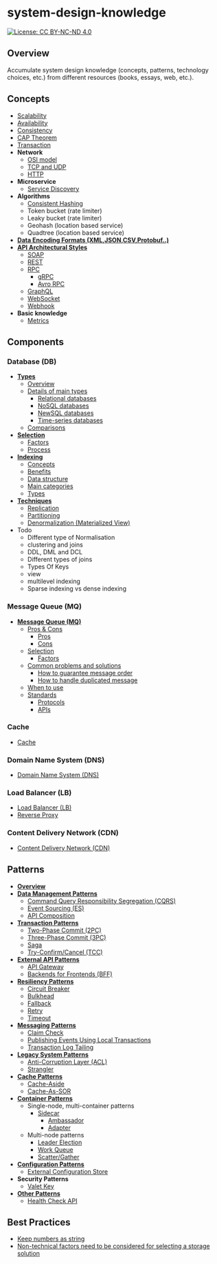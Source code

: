 # system-design-knowledge

[![License: CC BY-NC-ND 4.0](https://licensebuttons.net/l/by-nc-nd/4.0/80x15.png)](https://creativecommons.org/licenses/by-nc-nd/4.0/)

## Overview
Accumulate system design knowledge (concepts, patterns, technology choices, etc.) from different resources (books, essays, web, etc.).

## Concepts

- [Scalability](concepts/Scalability.md)
- [Availability](concepts/Availability.md)
- [Consistency](concepts/Consistency.md)
- [CAP Theorem](concepts/CAP_Theorem.md)
- [Transaction](concepts/Transaction.md)
- **Network**
   - [OSI model](concepts/network/OSI_Model.md)
   - [TCP and UDP](concepts/network/TCP_UDP.md)
   - [HTTP](concepts/network/HTTP.md)
- **Microservice**
   - [Service Discovery](concepts/Service_Discovery.md)
- **Algorithms**
   - [Consistent Hashing](concepts/Consistent_Hashing.md)
   - Token bucket (rate limiter)
   - Leaky bucket (rate limiter)
   - Geohash (location based service)
   - Quadtree (location based service)
- [**Data Encoding Formats (XML,JSON,CSV,Protobuf..)**](concepts/Data_Encoding_Formats.md)
- [**API Architectural Styles**](concepts/API_Architectural_Styles.md)
   - [SOAP](concepts/API_Architectural_Styles.md#soap)
   - [REST](concepts/API_Architectural_Styles.md#rest)
   - [RPC](concepts/API_Architectural_Styles.md#rpc)
      - [gRPC](concepts/API_Architectural_Styles.md#grpc)
      - [Avro RPC](concepts/API_Architectural_Styles.md#avro-rpc)
   - [GraphQL](concepts/API_Architectural_Styles.md#graphql)
   - [WebSocket](concepts/API_Architectural_Styles.md#websocket)
   - [Webhook](concepts/API_Architectural_Styles.md#webhook)
- **Basic knowledge**
   - [Metrics](concepts/Metrics.md)

## Components
### Database (DB)
- [**Types**](components/database/Database_Types.md)
   - [Overview](components/database/Database_Types.md#overview)
   - [Details of main types](components/database/Database_Types.md#details-of-main-types)
      - [Relational databases](components/database/Database_Types.md#relational-databases)
      - [NoSQL databases](components/database/Database_Types.md#nosql-databases)
      - [NewSQL databases](components/database/Database_Types.md#newsql-databases)
      - [Time-series databases](components/database/Database_Types.md#time-series-databases)
   - [Comparisons](components/database/Database_Types.md#comparisons)
- [**Selection**](components/database/Database_Selection.md)
   - [Factors](components/database/Database_Selection.md#factors)
   - [Process](components/database/Database_Selection.md#process)
- [**Indexing**](components/database/Database_Indexing.md)
   - [Concepts](components/database/Database_Indexing.md#concepts)
   - [Benefits](components/database/Database_Indexing.md#benefits)
   - [Data structure](components/database/Database_Indexing.md#data-structure)
   - [Main categories](components/database/Database_Indexing.md#main-categories)
   - [Types](components/database/Database_Indexing.md#types)
- [**Techniques**](components/database/Database_Techniques.md)
   - [Replication](components/database/Database_Techniques.md#replication)
   - [Partitioning](components/database/Database_Techniques.md#partitioning)
   - [Denormalization (Materialized View)](components/database/Database_Techniques.md#denormalization-materialized-view)
- Todo
   - Different type of Normalisation
   - clustering and joins
   - DDL, DML and DCL
   - Different types of joins
   - Types Of Keys
   - view
   - multilevel indexing
   - Sparse indexing vs dense indexing
### Message Queue (MQ)
- [**Message Queue (MQ)**](components/message_queue/Message_Queue.md)
   - [Pros & Cons](components/message_queue/Message_Queue.md#pros--cons)
      - [Pros](components/message_queue/Message_Queue.md#pros)
      - [Cons](components/message_queue/Message_Queue.md#cons)
   - [Selection](components/message_queue/Message_Queue.mdselection)
      - [Factors](components/message_queue/Message_Queue.mdfactors)
   - [Common problems and solutions](components/message_queue/Message_Queue.md#common-problems-and-solutions)
      - [How to guarantee message order](components/message_queue/Message_Queue.md#how-to-guarantee-message-order)
      - [How to handle duplicated message](components/message_queue/Message_Queue.md#how-to-handle-duplicated-message)
   - [When to use](components/message_queue/Message_Queue.md#when-to-use)
   - [Standards](components/message_queue/Message_Queue.md#standards)
      - [Protocols](components/message_queue/Message_Queue.md#protocols)
      - [APIs](components/message_queue/Message_Queue.md#apis)

### Cache
- [Cache](components/Cache.md)

### Domain Name System (DNS)
- [Domain Name System (DNS)](components/Domain_Name_System.md)

### Load Balancer (LB)
- [Load Balancer (LB)](components/Load_Balancer.md)
- [Reverse Proxy](components/Reverse_Proxy.md)

### Content Delivery Network (CDN)
- [Content Delivery Network (CDN)](components/Content_Delivery_Network.md)

## Patterns
- [**Overview**](patterns/README.md)
- [**Data Management Patterns**](#data-management-patterns)
   - [Command Query Responsibility Segregation (CQRS)](patterns/data_management_patterns/Command_Query_Responsibility_Segregation.md)
   - [Event Sourcing (ES)](patterns/data_management_patterns/Event_Sourcing.md)
   - [API Composition](patterns/data_management_patterns/API_Composition.md)
- [**Transaction Patterns**](#transaction-patterns)
   - [Two-Phase Commit (2PC)](patterns/transaction_patterns/Two_Phase_Commit.md)
   - [Three-Phase Commit (3PC)](patterns/transaction_patterns/Three_Phase_Commit.md)
   - [Saga](patterns/transaction_patterns/Saga.md)
   - [Try-Confirm/Cancel (TCC)](patterns/transaction_patterns/Try_Confirm_Cancel.md)
- [**External API Patterns**](#external-api-patterns)
   - [API Gateway](patterns/external_api_patterns/API_Gateway.md)
   - [Backends for Frontends (BFF)](patterns/external_api_patterns/Backends_For_Frontends.md)
- [**Resiliency Patterns**](#resiliency-patterns)
   - [Circuit Breaker](patterns/resiliency_patterns/Circuit_Breaker.md)
   - [Bulkhead](patterns/resiliency_patterns/Bulkhead.md)
   - [Fallback](patterns/resiliency_patterns/Fallback.md)
   - [Retry](patterns/resiliency_patterns/Retry.md)
   - [Timeout](patterns/resiliency_patterns/Timeout.md)
- [**Messaging Patterns**](#messaging-patterns)
   - [Claim Check](patterns/messaging_patterns/Claim_Check.md)
   - [Publishing Events Using Local Transactions](patterns/messaging_patterns/Publishing_Events_Using_Local_Transactions.md)
   - [Transaction Log Tailing](patterns/messaging_patterns/Transaction_Log_Tailing.md)
- [**Legacy System Patterns**](#legacy-system-patterns)
   - [Anti-Corruption Layer (ACL)](patterns/legacy_system_patterns/Anti_Corruption_Layer.md)
   - [Strangler](patterns/legacy_system_patterns/Strangler.md)
- [**Cache Patterns**](#cache-patterns)
   - [Cache-Aside](patterns/cache_patterns/Cache_Aside.md)
   - [Cache-As-SOR](patterns/cache_patterns/Cache_As_Sor.md)
- [**Container Patterns**](#container-patterns)
   - Single-node, multi-container patterns
      - [Sidecar](patterns/container_patterns/Sidecar.md)
         - [Ambassador](patterns/container_patterns/Ambassador.md)
         - [Adapter](patterns/container_patterns/Adapter.md)
   - Multi-node patterns
      - [Leader Election](patterns/container_patterns/Leader_Election.md)
      - [Work Queue](patterns/container_patterns/Work_Queue.md)
      - [Scatter/Gather](patterns/container_patterns/Scatter_Gather.md)
- [**Configuration Patterns**](#configuration-patterns)
   - [External Configuration Store](patterns/configuration_patterns/External_Configuration_Store.md)
- **Security Patterns**
   - [Valet Key](patterns/security_patterns/Valet_Key.md)
- [**Other Patterns**](#other-patterns)
   - [Health Check API](patterns/other_patterns/Health_Check_API.md)

## Best Practices
- [Keep numbers as string](best_practices/Keep_Numbers_As_String.md)
- [Non-technical factors need to be considered for selecting a storage solution](best_practices/Non_Technical_Factors_Need_To_Be_Considered_For_Selecting_Storage_Solution.md)
